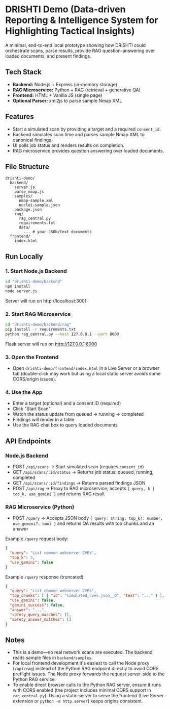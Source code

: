 # DRISHTI Demo (Data-driven Reporting & Intelligence System for Highlighting Tactical Insights)

A minimal, end-to-end local prototype showing how DRISHTI could orchestrate scans, parse results, provide RAG question-answering over loaded documents, and present findings.

## Tech Stack
- **Backend:** Node.js + Express (in-memory storage)
- **RAG Microservice:** Python + RAG (retrieval + generative QA)
- **Frontend:** HTML + Vanilla JS (single page)
- **Optional Parser:** xml2js to parse sample Nmap XML

## Features
- Start a simulated scan by providing a target and a required `consent_id`.
- Backend simulates scan time and parses sample Nmap XML to canonical findings.
- UI polls job status and renders results on completion.
- RAG microservice provides question answering over loaded documents.

## File Structure
```
drishti-demo/
  backend/
    server.js
    parse_nmap.js
    samples/
      nmap-sample.xml
      nuclei-sample.json
    package.json
    rag/
      rag_central.py
      requirements.txt
      data/
        ... # your JSON/text documents
  frontend/
    index.html
```

## Run Locally

### 1. Start Node.js Backend
```bash
cd "drishti-demo/backend"
npm install
node server.js
```

Server will run on http://localhost:3001

### 2. Start RAG Microservice
```bash
cd "drishti-demo/backend/rag"
pip install -r requirements.txt
python rag_central.py --host 127.0.0.1 --port 8000
```

Flask server will run on http://127.0.0.1:8000

### 3. Open the Frontend
- Open `drishti-demo/frontend/index.html` in a Live Server or a browser tab (double-click may work but using a local static server avoids some CORS/origin issues).

### 4. Use the App
- Enter a target (optional) and a consent ID (required)
- Click "Start Scan"
- Watch the status update from queued → running → completed
- Findings will render in a table
- Use the RAG chat box to query loaded documents

## API Endpoints

### Node.js Backend
- POST `/api/scans` → Start simulated scan (requires `consent_id`)
- GET `/api/scans/:id/status` → Returns job status: queued, running, completed
- GET `/api/scans/:id/findings` → Returns parsed findings JSON
- POST `/api/rag` → Proxy to RAG microservice; accepts `{ query, k | top_k, use_gemini }` and returns RAG result

### RAG Microservice (Python)
- POST `/query` → Accepts JSON body `{ query: string, top_k?: number, use_gemini?: bool }` and returns QA results with top chunks and an answer

Example `/query` request body:
```json
{
  "query": "List common webserver CVEs",
  "top_k": 3,
  "use_gemini": false
}
```

Example `/query` response (truncated):
```json
{
  "query": "List common webserver CVEs",
  "top_chunks": [ { "id": "simulated_cves.json__0", "text": "..." } ],
  "use_gemini": false,
  "gemini_success": false,
  "answer": "...",
  "safety_query_matches": [],
  "safety_answer_matches": []
}
```

## Notes
- This is a demo—no real network scans are executed. The backend reads sample files in `backend/samples`.
- For local frontend development it's easiest to call the Node proxy (`/api/rag`) instead of the Python RAG endpoint directly to avoid CORS preflight issues. The Node proxy forwards the request server-side to the Python RAG service.
- To enable direct browser calls to the Python RAG server, ensure it runs with CORS enabled (the project includes minimal CORS support in `rag_central.py`). Using a static server to serve the frontend (Live Server extension or `python -m http.server`) keeps origins consistent.

